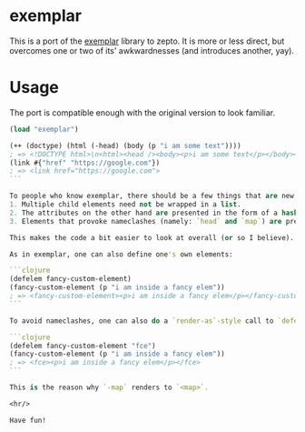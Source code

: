 # exemplar

This is a port of the [exemplar](https://github.com/lfex/exemplar) library
to zepto. It is more or less direct, but overcomes one or two of its'
awkwardnesses (and introduces another, yay).

# Usage

The port is compatible enough with the original version to look familiar.

````clojure
(load "exemplar")

(++ (doctype) (html (-head) (body (p "i am some text"))))
; => <!DOCTYPE html>\n<html><head /><body><p>i am some text</p></body></html>
(link #{"href" "https://google.com"})
; => <link href="https://google.com">
```

To people who know exemplar, there should be a few things that are new:
1. Multiple child elements need not be wrapped in a list.
2. The attributes on the other hand are presented in the form of a hash map.
3. Elements that provoke nameclashes (namely: `head` and `map`) are prefixed with a hyphen.

This makes the code a bit easier to look at overall (or so I believe).

As in exemplar, one can also define one's own elements:

```clojure
(defelem fancy-custom-element)
(fancy-custom-element (p "i am inside a fancy elem"))
; => <fancy-custom-element><p>i am inside a fancy elem</p></fancy-custom-element>
```

To avoid nameclashes, one can also do a `render-as`-style call to `defelem`:

```clojure
(defelem fancy-custom-element "fce")
(fancy-custom-element (p "i am inside a fancy elem"))
; => <fce><p>i am inside a fancy elem</p></fce>
```

This is the reason why `-map` renders to `<map>`.

<hr/>

Have fun!
